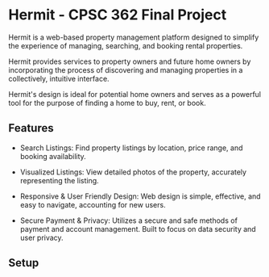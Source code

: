 # Hermit - CPSC 362 Final Project

Hermit is a web-based property management platform designed to simplify the experience of managing, searching, and booking rental properties.

Hermit provides services to property owners and future home owners by incorporating the process of discovering and managing properties in a collectively, intuitive interface.

Hermit's design is ideal for potential home owners and serves as a powerful tool for the purpose of finding a home to buy, rent, or book.


## Features
- Search Listings: Find property listings by location, price range, and booking availability.

- Visualized Listings: View detailed photos of the property, accurately representing the listing.

- Responsive & User Friendly Design: Web design is simple, effective, and easy to navigate, accounting for new users.

- Secure Payment & Privacy: Utilizes a secure and safe methods of payment and account management. Built to focus on data security and user privacy.


## Setup
